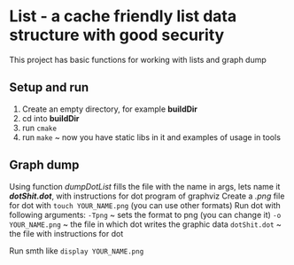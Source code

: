 # List - a cache friendly list data structure with good security

 This project has basic functions for working with lists and graph dump

## Setup and run
    
1) Create an empty directory, for example **buildDir**
2) cd into **buildDir**
3) run ``cmake`` 
4) run ``make``
~ now you have static libs in it and examples of usage in tools

## Graph dump

Using function _dumpDotList_ fills the file with the name in args,
lets name it **_dotShit.dot_**, with instructions for dot program of graphviz
Create a _.png_ file for dot with ``touch YOUR_NAME.png`` (you can use other formats)
Run dot with following arguments:
``-Tpng`` ~ sets the format to png (you can change it)
``-o YOUR_NAME.png`` ~ the file in which dot writes the graphic data
``dotShit.dot`` ~ the file with instructions for dot
        
Run smth like 
``display YOUR_NAME.png``

